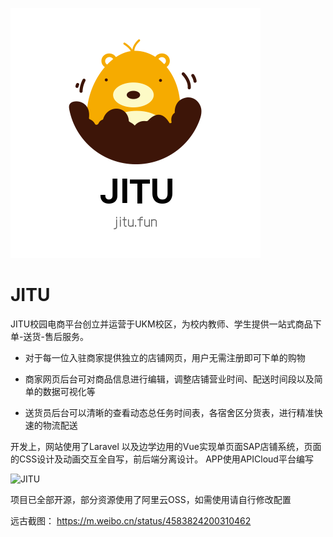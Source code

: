 ![JITU](https://github.com/Qitu/JITU/blob/master/WebLogo.png)    
# JITU
JITU校园电商平台创立并运营于UKM校区，为校内教师、学生提供一站式商品下单-送货-售后服务。

- 对于每一位入驻商家提供独立的店铺网页，用户无需注册即可下单的购物

- 商家网页后台可对商品信息进行编辑，调整店铺营业时间、配送时间段以及简单的数据可视化等

- 送货员后台可以清晰的查看动态总任务时间表，各宿舍区分货表，进行精准快速的物流配送


开发上，网站使用了Laravel 以及边学边用的Vue实现单页面SAP店铺系统，页面的CSS设计及动画交互全自写，前后端分离设计。
APP使用APICloud平台编写

![JITU](https://github.com/Qitu/JITU/blob/master/previewSimple.png)    

项目已全部开源，部分资源使用了阿里云OSS，如需使用请自行修改配置

远古截图：
https://m.weibo.cn/status/4583824200310462
